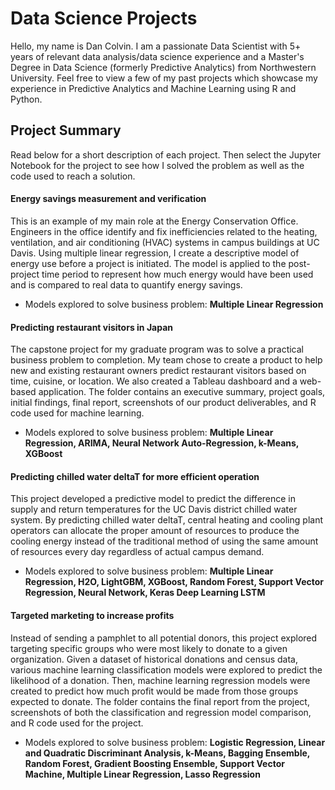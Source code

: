 # Data Science Projects
Hello, my name is Dan Colvin. I am a passionate Data Scientist with 5+ years of relevant data analysis/data science experience and a Master's Degree in Data Science (formerly Predictive Analytics) from Northwestern University. Feel free to view a few of my past projects which showcase my experience in Predictive Analytics and Machine Learning using R and Python.

## Project Summary
Read below for a short description of each project. Then select the Jupyter Notebook for the project to see how I solved the problem as well as the code used to reach a solution.

#### Energy savings measurement and verification
This is an example of my main role at the Energy Conservation Office. Engineers in the office identify and fix inefficiencies related to the heating, ventilation, and air conditioning (HVAC) systems in campus buildings at UC Davis. Using multiple linear regression, I create a descriptive model of energy use before a project is initiated. The model is applied to the post-project time period to represent how much energy would have been used and is compared to real data to quantify energy savings.
- Models explored to solve business problem: **Multiple Linear Regression**

#### Predicting restaurant visitors in Japan
The capstone project for my graduate program was to solve a practical business problem to completion. My team chose to create a product to help new and existing restaurant owners predict restaurant visitors based on time, cuisine, or location. We also created a Tableau dashboard and a web-based application. The folder contains an executive summary, project goals, initial findings, final report, screenshots of our product deliverables, and R code used for machine learning. 
- Models explored to solve business problem: **Multiple Linear Regression, ARIMA, Neural Network Auto-Regression, k-Means, XGBoost**

#### Predicting chilled water deltaT for more efficient operation
This project developed a predictive model to predict the difference in supply and return temperatures for the UC Davis district chilled water system. By predicting chilled water deltaT, central heating and cooling plant operators can allocate the proper amount of resources to produce the cooling energy instead of the traditional method of using the same amount of resources every day regardless of actual campus demand. 
- Models explored to solve business problem: **Multiple Linear Regression, H2O, LightGBM, XGBoost, Random Forest, Support Vector Regression, Neural Network, Keras Deep Learning LSTM**

#### Targeted marketing to increase profits
Instead of sending a pamphlet to all potential donors, this project explored targeting specific groups who were most likely to donate to a given organization. Given a dataset of historical donations and census data, various machine learning classification models were explored to predict the likelihood of a donation. Then, machine learning regression models were created to predict how much profit would be made from those groups expected to donate. The folder contains the final report from the project, screenshots of both the classification and regression model comparison, and R code used for the project.
- Models explored to solve business problem: **Logistic Regression, Linear and Quadratic Discriminant Analysis, k-Means, Bagging Ensemble, Random Forest, Gradient Boosting Ensemble, Support Vector Machine, Multiple Linear Regression, Lasso Regression**
